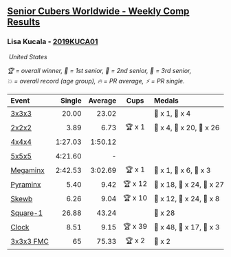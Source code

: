<style>table {white-space: nowrap;}</style>
<link rel="stylesheet" type="text/css" href="/scw-comp/css/flags.css" />

## [Senior Cubers Worldwide - Weekly Comp Results](/scw-comp/results/)
### Lisa Kucala - [2019KUCA01](https://www.worldcubeassociation.org/persons/2019KUCA01)

<i class="flag flag-US" />&nbsp;United States

<span style="white-space: nowrap;">🏆 = overall winner</span>, <span style="white-space: nowrap;">🥇 = 1st senior</span>, <span style="white-space: nowrap;">🥈 = 2nd senior</span>, <span style="white-space: nowrap;">🥉 = 3rd senior</span>, <span style="white-space: nowrap;">💥 = overall record (age group)</span>, <span style="white-space: nowrap;">🔥 = PR average</span>, <span style="white-space: nowrap;">⚡ = PR single</span>.

| Event | Single | Average | Cups | Medals | Achievements|
| :-- | --: | --: | :--: | :-- | :-- |
| [3x3x3](333.md) | 20.00 | 23.02 |  | 🥈 x 1, 🥉 x 4 | 💥 x 1, 🔥 x 8, ⚡ x 10 |
| [2x2x2](222.md) | 3.89 | 6.73 | 🏆 x 1 | 🥇 x 4, 🥈 x 20, 🥉 x 26 | 💥 x 2, 🔥 x 9, ⚡ x 8 |
| [4x4x4](444.md) | 1:27.03 | 1:50.12 |  |  | 💥 x 1, 🔥 x 8, ⚡ x 12 |
| [5x5x5](555.md) | 4:21.60 | - |  |  | ⚡ x 3 |
| [Megaminx](minx.md) | 2:42.53 | 3:02.69 | 🏆 x 1 | 🥇 x 1, 🥈 x 6, 🥉 x 3 | 💥 x 1, 🔥 x 4, ⚡ x 6 |
| [Pyraminx](pyram.md) | 5.40 | 9.42 | 🏆 x 12 | 🥇 x 18, 🥈 x 24, 🥉 x 27 | 🔥 x 11, ⚡ x 9 |
| [Skewb](skewb.md) | 6.26 | 9.04 | 🏆 x 10 | 🥇 x 12, 🥈 x 24, 🥉 x 8 | 💥 x 13, 🔥 x 13, ⚡ x 8 |
| [Square-1](sq1.md) | 26.88 | 43.24 |  | 🥉 x 28 | 💥 x 1, 🔥 x 4, ⚡ x 4 |
| [Clock](clock.md) | 8.51 | 9.15 | 🏆 x 39 | 🥇 x 48, 🥈 x 17, 🥉 x 3 | 💥 x 37, 🔥 x 24, ⚡ x 28 |
| [3x3x3 FMC](333fm.md) | 65 | 75.33 | 🏆 x 2 | 🥇 x 2 | 🔥 x 1, ⚡ x 2 |

<!-- Global site tag (gtag.js) - Google Analytics -->
<script async src="https://www.googletagmanager.com/gtag/js?id=UA-86348435-3"></script>
<script>window.dataLayer = window.dataLayer || []; function gtag() {dataLayer.push(arguments);} gtag('js', new Date()); gtag('config', 'UA-86348435-3');</script>
